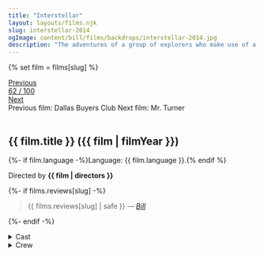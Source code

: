 ```yaml
---
title: "Interstellar"
layout: layouts/films.njk
slug: interstellar-2014
ogImage: content/bill/films/backdrops/interstellar-2014.jpg
description: "The adventures of a group of explorers who make use of a newly discovered wormhole to surpass the limitations on human space travel and conquer the vast distances involved in an interstellar voyage."
---
```


{% set film = films[slug] %}

<nav class="films">
  <div class="prev">
    <a href="../dallas-buyers-club-2013"><i class="fa-solid fa-chevron-left fa-xs"></i> Previous</a>
  </div>
  <div>
    <a class="simple" href="../">62 / 100</a>
  </div>
  <div class="next">
    <a href="../mr-turner-2014">Next <i class="fa-solid fa-chevron-right fa-xs"></i></a>
  </div>
  <div class="hint">
    <span class="prev-hint">
      <span class="sr-only">Previous film:</span>
      Dallas Buyers Club
    </span>
    <span class="next-hint">
      <span class="sr-only">Next film:</span>
      Mr. Turner
    </span>
  </div>
</nav>

<article class="film slug-interstellar-2014">
  <div class="backdrop-and-poster">
    <img class="poster" src="../films/posters/{{ slug }}.jpg" alt="">
    <img class="backdrop" src="../films/backdrops/{{ slug }}.jpg" alt="">
  </div>

  <h1>{{ film.title }} ({{ film | filmYear }})</h1>

  <p>
    {%- if film.language -%}Language: {{ film.language }}.{% endif %}
    
  </p>

  <p class="director">
    Directed by <strong>{{ film | directors }}</strong>
  </p>

  {%- if films.reviews[slug] -%}
    <blockquote> 
      {{ films.reviews[slug] | safe }} <em>—&nbsp;<a href="/bill">Bill</a></em>
    </blockquote> 
  {%- endif -%}

  <section class="film-detail">
    <div>
      <details>
        <summary>
          <i class="fa-solid fa-masks-theater"></i>
          Cast
        </summary>
        <ul>
          {%- for cast in film.credits.cast -%}
            <li>
              {{ cast.name }} as <em>{{ cast.character }}</em>
            </li>
          {%- endfor -%}
        </ul>
      </details>
      <details>
        <summary>
          <i class="fa-solid fa-clapperboard"></i>
          Crew
        </summary>
        <ul>
          {%- for crew in film.credits.crew -%}
            <li>
              {{ crew.name }} &mdash; <em>{{ crew.job }}</em>
            </li>
          {%- endfor -%}
        </ul>
      </details>
    </div>
  </section>
</article>
